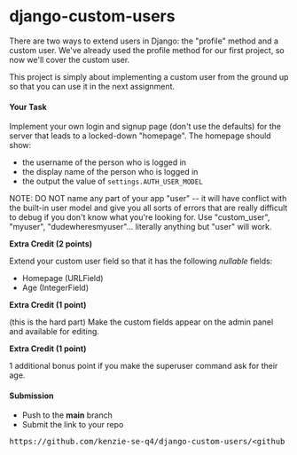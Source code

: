 # django-custom-users

There are two ways to extend users in Django: the "profile" method and a custom user. We've already used the profile method for our first project, so now we'll cover the custom user.

This project is simply about implementing a custom user from the ground up so that you can use it in the next assignment.

#### **Your Task**

Implement your own login and signup page (don't use the defaults) for the server that leads to a locked-down "homepage". The homepage should show:

*   the username <span>of the person who is logged in</span>
*   the display name of the person who is logged in
*   the output the value of `settings.AUTH_USER_MODEL`

NOTE: DO NOT name any part of your app "user" -- it will have conflict with the built-in user model and give you all sorts of errors that are really difficult to debug if you don't know what you're looking for. Use "custom_user", "myuser", "dudewheresmyuser"... literally anything but "user" will work.

**Extra Credit (2 points)**

Extend your custom user field so that it has the following _nullable_ fields:

*   Homepage (URLField)
*   Age (IntegerField)

**Extra Credit (1 point)**

(this is the hard part) Make the custom fields appear on the admin panel and available for editing.

**Extra Credit (1 point)**

1 additional bonus point if you make the superuser command ask for their age.

#### **Submission**
 - Push to the **main** branch
 - Submit the link to your repo
<pre>https://github.com/kenzie-se-q4/django-custom-users/&ltgithub_username&gt/</pre>
